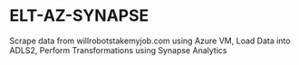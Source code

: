 # ELT-AZ-SYNAPSE
Scrape data from willrobotstakemyjob.com using Azure VM, Load Data into ADLS2, Perform Transformations using Synapse Analytics
